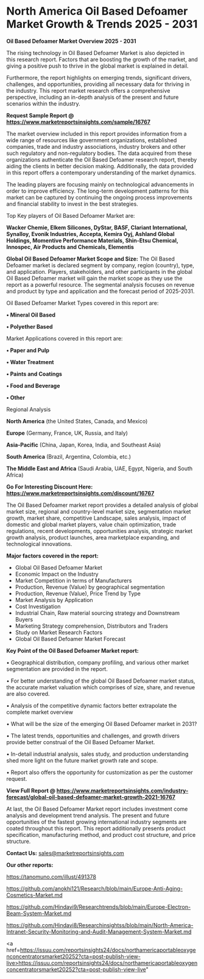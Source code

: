 # North America Oil Based Defoamer Market Growth & Trends 2025 - 2031

<Strong> Oil Based Defoamer Market Overview 2025 - 2031</strong>

The rising technology in Oil Based Defoamer Market is also depicted in this research report. Factors that are boosting the growth of the market, and giving a positive push to thrive in the global market is explained in detail.

Furthermore, the report highlights on emerging trends, significant drivers, challenges, and opportunities, providing all necessary data for thriving in the industry. This report market research offers a comprehensive perspective, including an in-depth analysis of the present and future scenarios within the industry.

<strong>Request Sample Report @ <a href=https://www.marketreportsinsights.com/sample/16767>https://www.marketreportsinsights.com/sample/16767</a></strong>

The market overview included in this report provides information from a wide range of resources like government organizations, established companies, trade and industry associations, industry brokers and other such regulatory and non-regulatory bodies. The data acquired from these organizations authenticate the Oil Based Defoamer research report, thereby aiding the clients in better decision making. Additionally, the data provided in this report offers a contemporary understanding of the market dynamics.

The leading players are focusing mainly on technological advancements in order to improve efficiency. The long-term development patterns for this market can be captured by continuing the ongoing process improvements and financial stability to invest in the best strategies.

Top Key players of Oil Based Defoamer Market are:

<strong>Wacker Chemie, Elkem Silicones, DyStar, BASF, Clariant International, Synalloy, Evonik Industries, Accepta, Kemira Oyj, Ashland Global Holdings, Momentive Performance Materials, Shin-Etsu Chemical, Innospec, Air Products and Chemicals, Elementis</strong>

<strong><b>Global Oil Based Defoamer Market Scope and Size:</b></strong>
The Oil Based Defoamer market is declared segment by company, region (country), type, and application. Players, stakeholders, and other participants in the global Oil Based Defoamer market will gain the market scope as they use the report as a powerful resource. The segmental analysis focuses on revenue and product by type and application and the forecast period of 2025-2031.

Oil Based Defoamer Market Types covered in this report are:

<strong>• Mineral Oil Based

• Polyether Based</strong>

Market Applications covered in this report are:

<strong>• Paper and Pulp

• Water Treatment

• Paints and Coatings

• Food and Beverage

• Other</strong> 

Regional Analysis

<strong>North America</strong> (the United States, Canada, and Mexico)

<strong>Europe</strong> (Germany, France, UK, Russia, and Italy)

<strong>Asia-Pacific</strong> (China, Japan, Korea, India, and Southeast Asia)

<strong>South America</strong> (Brazil, Argentina, Colombia, etc.)

<strong>The Middle East and Africa</strong> (Saudi Arabia, UAE, Egypt, Nigeria, and South Africa)

<strong>Go For Interesting Discount Here: <a href=https://www.marketreportsinsights.com/discount/16767>https://www.marketreportsinsights.com/discount/16767</a></strong>

The Oil Based Defoamer market report provides a detailed analysis of global market size, regional and country-level market size, segmentation market growth, market share, competitive Landscape, sales analysis, impact of domestic and global market players, value chain optimization, trade regulations, recent developments, opportunities analysis, strategic market growth analysis, product launches, area marketplace expanding, and technological innovations.

<strong><b>Major factors covered in the report:</b></strong>
<ul>
  <li>Global Oil Based Defoamer Market </li>
  <li>Economic Impact on the Industry</li>
  <li>Market Competition in terms of Manufacturers</li>
  <li>Production, Revenue (Value) by geographical segmentation</li>
  <li>Production, Revenue (Value), Price Trend by Type</li>
  <li>Market Analysis by Application</li>
  <li>Cost Investigation</li>
  <li>Industrial Chain, Raw material sourcing strategy and Downstream Buyers</li>
  <li>Marketing Strategy comprehension, Distributors and Traders</li>
  <li>Study on Market Research Factors</li>
  <li>Global Oil Based Defoamer Market Forecast</li>
</ul>

<strong><b>Key Point of the Oil Based Defoamer Market report:</b></strong>

• Geographical distribution, company profiling, and various other market segmentation are provided in the report.

• For better understanding of the global Oil Based Defoamer market status, the accurate market valuation which comprises of size, share, and revenue are also covered.

• Analysis of the competitive dynamic factors better extrapolate the complete market overview

• What will be the size of the emerging Oil Based Defoamer market in 2031?

• The latest trends, opportunities and challenges, and growth drivers provide better construal of the Oil Based Defoamer Market.

• In-detail industrial analysis, sales study, and production understanding shed more light on the future market growth rate and scope.

• Report also offers the opportunity for customization as per the customer request.

<strong><b>View Full Report @ <a href=https://www.marketreportsinsights.com/industry-forecast/global-oil-based-defoamer-market-growth-2021-16767>https://www.marketreportsinsights.com/industry-forecast/global-oil-based-defoamer-market-growth-2021-16767</a></b></strong>


At last, the Oil Based Defoamer Market report includes investment come analysis and development trend analysis. The present and future opportunities of the fastest growing international industry segments are coated throughout this report. This report additionally presents product specification, manufacturing method, and product cost structure, and price structure.

<strong>Contact Us:</strong>
sales@marketreportsinsights.com

<strong>Our other reports:</strong>

<a href=https://tanomuno.com/illust/491378>https://tanomuno.com/illust/491378</a>

<a href=https://github.com/anokhi121/Research/blob/main/Europe-Anti-Aging-Cosmetics-Market.md>https://github.com/anokhi121/Research/blob/main/Europe-Anti-Aging-Cosmetics-Market.md</a>

<a href=https://github.com/Hindavi9/Researchtrends/blob/main/Europe-Electron-Beam-System-Market.md>https://github.com/Hindavi9/Researchtrends/blob/main/Europe-Electron-Beam-System-Market.md</a>

<a href=https://github.com/Hindavi8/Researchinsightss/blob/main/North-America-Intranet-Security-Monitoring-and-Audit-Management-System-Market.md>https://github.com/Hindavi8/Researchinsightss/blob/main/North-America-Intranet-Security-Monitoring-and-Audit-Management-System-Market.md</a>

<a href=https://issuu.com/reportsinsights24/docs/northamericaportableoxygenconcentratorsmarket20252?cta=post-publish-view-live>https://issuu.com/reportsinsights24/docs/northamericaportableoxygenconcentratorsmarket20252?cta=post-publish-view-live</a>"
